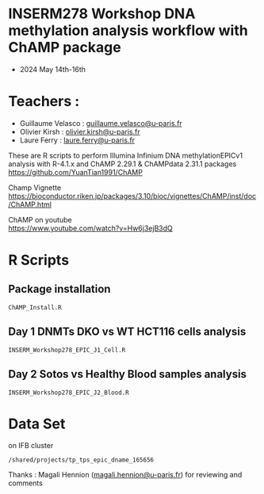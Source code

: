 # INSERM278 Workshop DNA methylation analysis workflow with ChAMP package

* 2024 May 14th-16th 
# Teachers :
- Guillaume Velasco : guillaume.velasco@u-paris.fr  
- Olivier Kirsh : olivier.kirsh@u-paris.fr  
- Laure Ferry : laure.ferry@u-paris.fr  

These are R scripts to perform Illumina Infinium DNA methylationEPICv1 analysis with R-4.1.x and ChAMP 2.29.1 & ChAMPdata 2.31.1 packages  
https://github.com/YuanTian1991/ChAMP

Champ Vignette  
https://bioconductor.riken.jp/packages/3.10/bioc/vignettes/ChAMP/inst/doc/ChAMP.html

ChAMP on youtube  
https://www.youtube.com/watch?v=Hw6j3ejB3dQ

# R Scripts   
## Package installation   
`ChAMP_Install.R`  

## Day 1 DNMTs DKO vs WT HCT116 cells analysis  
`INSERM_Workshop278_EPIC_J1_Cell.R`  

## Day 2 Sotos vs Healthy Blood samples analysis   
`INSERM_Workshop278_EPIC_J2_Blood.R`    

# Data Set
on IFB cluster  
```
/shared/projects/tp_tps_epic_dname_165656
```


Thanks : Magali Hennion (magali.hennion@u-paris.fr) for reviewing and comments
